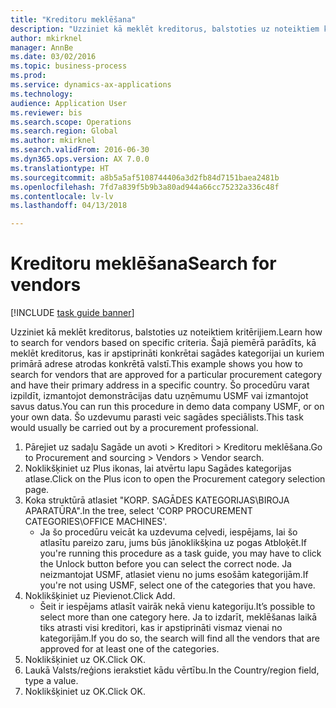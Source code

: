 ```yaml
--- 
title: "Kreditoru meklēšana"
description: "Uzziniet kā meklēt kreditorus, balstoties uz noteiktiem kritērijiem."
author: mkirknel
manager: AnnBe
ms.date: 03/02/2016
ms.topic: business-process
ms.prod: 
ms.service: dynamics-ax-applications
ms.technology: 
audience: Application User
ms.reviewer: bis
ms.search.scope: Operations
ms.search.region: Global
ms.author: mkirknel
ms.search.validFrom: 2016-06-30
ms.dyn365.ops.version: AX 7.0.0
ms.translationtype: HT
ms.sourcegitcommit: a8b5a5af5108744406a3d2fb84d7151baea2481b
ms.openlocfilehash: 7fd7a839f5b9b3a80ad944a66cc75232a336c48f
ms.contentlocale: lv-lv
ms.lasthandoff: 04/13/2018

---
```

# <a name="search-for-vendors"></a><span data-ttu-id="d2fa3-103">Kreditoru meklēšana</span><span class="sxs-lookup"><span data-stu-id="d2fa3-103">Search for vendors</span></span>

[!INCLUDE [task guide banner](../../includes/task-guide-banner.md)]

<span data-ttu-id="d2fa3-104">Uzziniet kā meklēt kreditorus, balstoties uz noteiktiem kritērijiem.</span><span class="sxs-lookup"><span data-stu-id="d2fa3-104">Learn how to search for vendors based on specific criteria.</span></span> <span data-ttu-id="d2fa3-105">Šajā piemērā parādīts, kā meklēt kreditorus, kas ir apstiprināti konkrētai sagādes kategorijai un kuriem primārā adrese atrodas konkrētā valstī.</span><span class="sxs-lookup"><span data-stu-id="d2fa3-105">This example shows you how to search for vendors that are approved for a particular procurement category and have their primary address in a specific country.</span></span> <span data-ttu-id="d2fa3-106">Šo procedūru varat izpildīt, izmantojot demonstrācijas datu uzņēmumu USMF vai izmantojot savus datus.</span><span class="sxs-lookup"><span data-stu-id="d2fa3-106">You can run this procedure in demo data company USMF, or on your own data.</span></span> <span data-ttu-id="d2fa3-107">Šo uzdevumu parasti veic sagādes speciālists.</span><span class="sxs-lookup"><span data-stu-id="d2fa3-107">This task would usually be carried out by a procurement professional.</span></span>

1. <span data-ttu-id="d2fa3-108">Pārejiet uz sadaļu Sagāde un avoti > Kreditori > Kreditoru meklēšana.</span><span class="sxs-lookup"><span data-stu-id="d2fa3-108">Go to Procurement and sourcing > Vendors > Vendor search.</span></span>
2. <span data-ttu-id="d2fa3-109">Noklikšķiniet uz Plus ikonas, lai atvērtu lapu Sagādes kategorijas atlase.</span><span class="sxs-lookup"><span data-stu-id="d2fa3-109">Click on the Plus icon to open the Procurement category selection page.</span></span>  
3. <span data-ttu-id="d2fa3-110">Koka struktūrā atlasiet "KORP. SAGĀDES KATEGORIJAS\BIROJA APARATŪRA".</span><span class="sxs-lookup"><span data-stu-id="d2fa3-110">In the tree, select 'CORP PROCUREMENT CATEGORIES\OFFICE MACHINES'.</span></span>
    * <span data-ttu-id="d2fa3-111">Ja šo procedūru veicāt ka uzdevuma ceļvedi, iespējams, lai šo atlasītu pareizo zaru, jums būs jānoklikšķina uz pogas Atbloķēt.</span><span class="sxs-lookup"><span data-stu-id="d2fa3-111">If you're running this procedure as a task guide, you may have to click the Unlock button before you can select the correct node.</span></span> <span data-ttu-id="d2fa3-112">Ja neizmantojat USMF, atlasiet vienu no jums esošām kategorijām.</span><span class="sxs-lookup"><span data-stu-id="d2fa3-112">If you're not using USMF, select one of the categories that you have.</span></span>  
4. <span data-ttu-id="d2fa3-113">Noklikšķiniet uz Pievienot.</span><span class="sxs-lookup"><span data-stu-id="d2fa3-113">Click Add.</span></span>
    * <span data-ttu-id="d2fa3-114">Šeit ir iespējams atlasīt vairāk nekā vienu kategoriju.</span><span class="sxs-lookup"><span data-stu-id="d2fa3-114">It’s possible to select more than one category here.</span></span> <span data-ttu-id="d2fa3-115">Ja to izdarīt, meklēšanas laikā tiks atrasti visi kreditori, kas ir apstiprināti vismaz vienai no kategorijām.</span><span class="sxs-lookup"><span data-stu-id="d2fa3-115">If you do so, the search will find all the vendors that are approved for at least one of the categories.</span></span>  
5. <span data-ttu-id="d2fa3-116">Noklikšķiniet uz OK.</span><span class="sxs-lookup"><span data-stu-id="d2fa3-116">Click OK.</span></span>
6. <span data-ttu-id="d2fa3-117">Laukā Valsts/reģions ierakstiet kādu vērtību.</span><span class="sxs-lookup"><span data-stu-id="d2fa3-117">In the Country/region field, type a value.</span></span>
7. <span data-ttu-id="d2fa3-118">Noklikšķiniet uz OK.</span><span class="sxs-lookup"><span data-stu-id="d2fa3-118">Click OK.</span></span>


